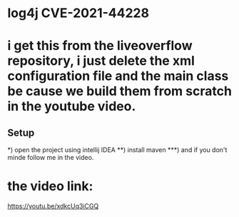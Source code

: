 # log4j CVE-2021-44228

# i get this from the liveoverflow repository, i just delete the xml configuration file and the main class be cause we build them from scratch in the youtube video.

## Setup
*)   open the project using intellij IDEA
**)  install maven
***) and if you don't minde follow me in the video.

# the video link: 
https://youtu.be/xdkcUq3iCGQ

